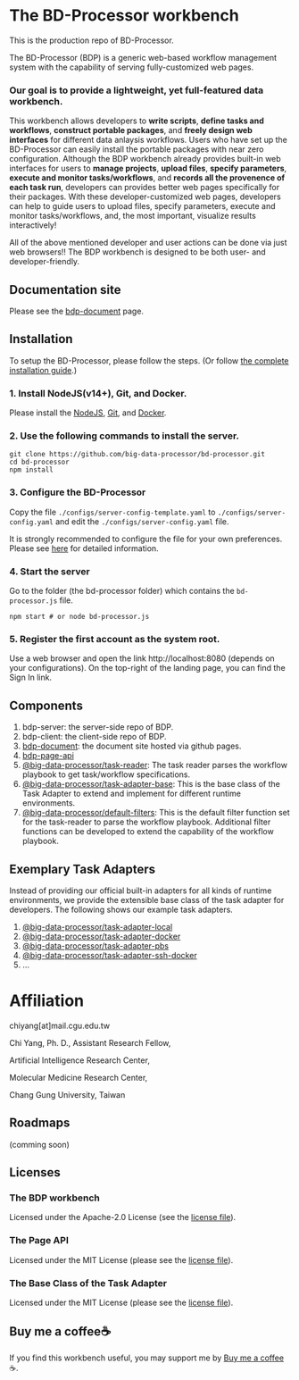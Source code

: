# The BD-Processor workbench

This is the production repo of BD-Processor.

The BD-Processor (BDP) is a generic web-based workflow management system with the capability of serving fully-customized web pages.
### Our goal is to provide a lightweight, yet full-featured data workbench.

This workbench allows developers to **write scripts**, **define tasks and workflows**, **construct portable packages**, and **freely design web interfaces** for different data anlaysis workflows.
Users who have set up the BD-Processor can easily install the portable packages with near zero configuration.
Although the BDP workbench already provides built-in web interfaces for users to **manage projects**, **upload files**, **specify parameters**, **execute and monitor tasks/workflows**, and **records all the provenence of each task run**, developers can provides better web pages specifically for their packages.
With these developer-customized web pages, developers can help to guide users to upload files, specify parameters, execute and monitor tasks/workflows, and, the most important, visualize results interactively!

All of the above mentioned developer and user actions can be done via just web browsers!!
The BDP workbench is designed to be both user- and developer-friendly.

## Documentation site

Please see the [bdp-document](https://big-data-processor.github.io/bdp-document/) page.


## Installation
To setup the BD-Processor, please follow the steps. (Or follow [the complete installation guide](https://big-data-processor.github.io/bdp-document/installation.html).)
### 1. Install NodeJS(v14+), Git, and Docker.
Please install the [NodeJS](https://nodejs.org/), [Git](https://git-scm.com/), and [Docker](https://www.docker.com/).

### 2. Use the following commands to install the server.
```
git clone https://github.com/big-data-processor/bd-processor.git
cd bd-processor
npm install
```

### 3. Configure the BD-Processor
Copy the file `./configs/server-config-template.yaml` to `./configs/server-config.yaml` and edit the `./configs/server-config.yaml` file.

It is strongly recommended to configure the file for your own preferences. Please see [here](https://big-data-processor.github.io/bdp-document/installation.html#configure-the-mongo-database-connection) for detailed information.

### 4. Start the server
Go to the folder (the bd-processor folder) which contains the `bd-processor.js` file.
```
npm start # or node bd-processor.js
```

### 5. Register the first account as the system root.
Use a web browser and open the link http://localhost:8080 (depends on your configurations).
On the top-right of the landing page, you can find the Sign In link.


## Components
1. bdp-server: the server-side repo of BDP.
2. bdp-client: the client-side repo of BDP.
3. [bdp-document](https://big-data-processor.github.io/bdp-document/): the document site hosted via github pages.
4. [bdp-page-api](https://big-data-processor.github.io/bdp-page-api/)
5. [@big-data-processor/task-reader](https://www.npmjs.com/package/@big-data-processor/task-reader): The task reader parses the workflow playbook to get task/workflow specifications.
6. [@big-data-processor/task-adapter-base](https://big-data-processor.github.io/task-adapter-base/): This is the base class of the Task Adapter to extend and implement for different runtime environments.
7. [@big-data-processor/default-filters](https://github.com/big-data-processor/default-filters): This is the default filter function set for the task-reader to parse the workflow playbook. Additional filter functions can be developed to extend the capability of the workflow playbook.

## Exemplary Task Adapters
Instead of providing our official built-in adapters for all kinds of runtime environments, we provide the extensible base class of the task adapter for developers.
The following shows our example task adapters.

1. [@big-data-processor/task-adapter-local](https://www.npmjs.com/package/@big-data-processor/task-adapter-local)
2. [@big-data-processor/task-adapter-docker](https://www.npmjs.com/package/@big-data-processor/task-adapter-docker)
3. [@big-data-processor/task-adapter-pbs](https://www.npmjs.com/package/@big-data-processor/task-adapter-pbs)
4. [@big-data-processor/task-adapter-ssh-docker](https://www.npmjs.com/package/@big-data-processor/task-adapter-ssh-docker)
5. ...

# Affiliation
chiyang[at]mail.cgu.edu.tw

Chi Yang, Ph. D.,
Assistant Research Fellow,

Artificial Intelligence Research Center,

Molecular Medicine Research Center, 

Chang Gung University, Taiwan


## Roadmaps
(comming soon)

## Licenses

### The BDP workbench
Licensed under the Apache-2.0 License (see the [license file](https://github.com/big-data-processor/bd-processor/blob/master/LICENSE)).

### The Page API
Licensed under the MIT License (please see the [license file](https://github.com/big-data-processor/bdp-page-api/blob/master/LICENSE)).

### The Base Class of the Task Adapter
Licensed under the MIT License (please see the [license file](https://github.com/big-data-processor/task-adapter-base/blob/master/LICENSE)).


## Buy me a coffee☕
If you find this workbench useful, you may support me by [Buy me a coffee](https://www.buymeacoffee.com/chiyang)☕. 

